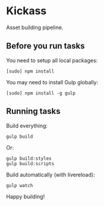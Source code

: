 # Kickass

Asset building pipeline.

## Before you run tasks

You need to setup all local packages:

    [sudo] npm install

You may need to install Gulp globally:

    [sudo] npm install -g gulp

## Running tasks

Build everything:

    gulp build

Or:

    gulp build:styles
    gulp build:scripts

Build automatically (with livereload):

    gulp watch

Happy building!